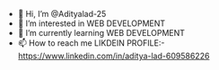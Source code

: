 - 👋 Hi, I’m @Adityalad-25
- 👀 I’m interested in WEB DEVELOPMENT
- 🌱 I’m currently learning WEB DEVELOPMENT
- 📫 How to reach me LIKDEIN PROFILE:- https://www.linkedin.com/in/aditya-lad-609586226

<!---
Adityalad-25/Adityalad-25 is a ✨ special ✨ repository because its `README.md` (this file) appears on your GitHub profile.
You can click the Preview link to take a look at your changes.
--->
